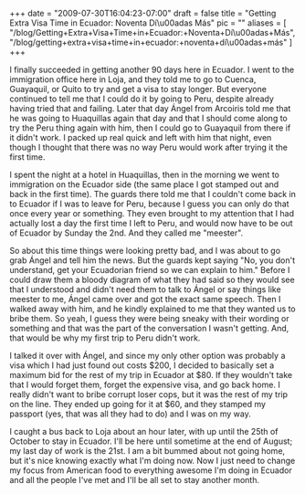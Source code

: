 
+++
date = "2009-07-30T16:04:23-07:00"
draft = false
title = "Getting Extra Visa Time in Ecuador: Noventa Dí\u00adas Más"
pic = ""
aliases = [
  "/blog/Getting+Extra+Visa+Time+in+Ecuador:+Noventa+Dí\u00adas+Más",
  "/blog/getting+extra+visa+time+in+ecuador:+noventa+dí\u00adas+más"
]
+++

<p>
I finally succeeded in getting another 90 days here in Ecuador.  I went to the immigration office here in Loja, and they told me to go to Cuenca, Guayaquil, or Quito to try and get a visa to stay longer.  But everyone continued to tell me that I could do it by going to Peru, despite already having tried that and failing.  Later that day Ángel from Arcoiris told me that he was going to Huaquillas again that day and that I should come along to try the Peru thing again with him, then I could go to Guayaquil from there if it didn't work.  I packed up real quick and left with him that night, even though I thought that there was no way Peru would work after trying it the first time.
</p>
<p>
I spent the night at a hotel in Huaquillas, then in the morning we went to immigration on the Ecuador side (the same place I got stamped out and back in the first time).  The guards there told me that I couldn't come back in to Ecuador if I was to leave for Peru, because I guess you can only do that once every year or something.  They even brought to my attention that I had actually lost a day the first time I left to Peru, and would now have to be out of Ecuador by Sunday the 2nd.  And they called me "meester".
</p>
<p>
So about this time things were looking pretty bad, and I was about to go grab Ángel and tell him the news.  But the guards kept saying "No, you don't understand, get your Ecuadorian friend so we can explain to him."  Before I could draw them a bloody diagram of what they had said so they would see that I understood and didn't need them to talk to Ángel or say things like meester to me, Ángel came over and got the exact same speech.  Then I walked away with him, and he kindly explained to me that they wanted us to bribe them.  So yeah, I guess they were being sneaky with their wording or something and that was the part of the conversation I wasn't getting.  And, that would be why my first trip to Peru didn't work.
</p>
<p>
I talked it over with Ángel, and since my only other option was probably a visa which I had just found out costs $200, I decided to basically set a maximum bid for the rest of my trip in Ecuador at $80.  If they wouldn't take that I would forget them, forget the expensive visa, and go back home.  I really didn't want to bribe corrupt loser cops, but it was the rest of my trip on the line.  They ended up going for it at $60, and they stamped my passport (yes, that was all they had to do) and I was on my way.
</p>
<p>
I caught a bus back to Loja about an hour later, with up until the 25th of October to stay in Ecuador.  I'll be here until sometime at the end of August; my last day of work is the 21st.  I am a bit bummed about not going home, but it's nice knowing exactly what I'm doing now.  Now I just need to change my focus from American food to everything awesome I'm doing in Ecuador and all the people I've met and I'll be all set to stay another month.
</p>